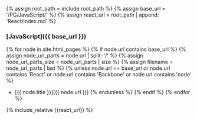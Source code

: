 {% assign root_path = include.root_path %}
{% assign base_url = '/PG/JavaScript/' %}
{% assign react_url = root_path | append: 'React/index.md' %}

### [JavaScript]({{ base_url }})

{% for node in site.html_pages %}
  {% if node.url contains base_url %}
    {% assign node_url_parts = node.url | split: '/' %}
    {% assign node_url_parts_size = node_url_parts | size %}
    {% assign filename = node_url_parts | last %}
    {% unless node.url == base_url or node.url contains 'React' or node.url contains 'Backbone' or node.url contains 'node' %}
- [{{ node.title }}]({{ node.url }})
    {% endunless %}
  {% endif %}
{% endfor %}

{% include_relative {{react_url}} %}
